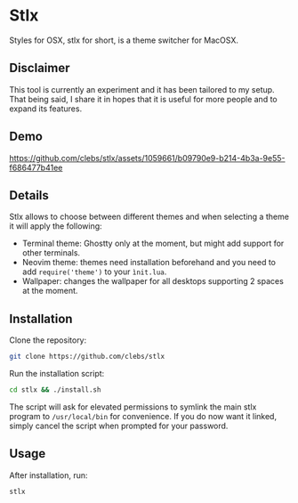 # Stlx
Styles for OSX, stlx for short, is a theme switcher for MacOSX.

## Disclaimer
This tool is currently an experiment and it has been tailored to my setup. That being said, I share it in hopes that it is useful for more people and to expand its features.

## Demo
https://github.com/clebs/stlx/assets/1059661/b09790e9-b214-4b3a-9e55-f686477b41ee



## Details
Stlx allows to choose between different themes and when selecting a theme it will apply the following:
- Terminal theme: Ghostty only at the moment, but might add support for other terminals.
- Neovim theme: themes need installation beforehand and you need to add `require('theme')` to your `ìnit.lua`.
- Wallpaper: changes the wallpaper for all desktops supporting 2 spaces at the moment.

## Installation
Clone the repository:
```bash
git clone https://github.com/clebs/stlx

```
Run the installation script:
```bash
cd stlx && ./install.sh
```

The script will ask for elevated permissions to symlink the main stlx program to `/usr/local/bin` for convenience.
If you do now want it linked, simply cancel the script when prompted for your password.

## Usage
After installation, run:
```bash
stlx
```
